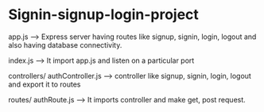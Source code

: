 ﻿# Signin-signup-login-project
 
app.js --> Express server having routes like signup, signin, login, logout and also having database connectivity.

index.js --> It import app.js and listen on a particular port

controllers/ authController.js --> controller like signup, signin, login, logout and export it to routes

routes/ authRoute.js --> It imports controller and make get, post request.

